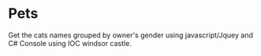 # Pets
Get the cats names grouped by owner's gender using javascript/Jquey and C# Console using IOC windsor castle.
